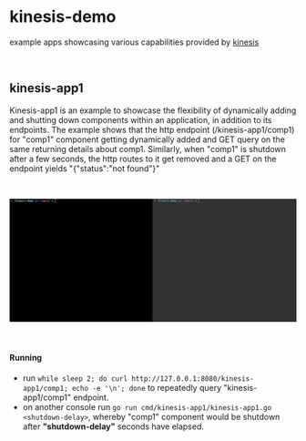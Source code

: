 # kinesis-demo
 example apps showcasing various capabilities provided by [kinesis](https://github.com/srcfoundry/kinesis)

<br>

## kinesis-app1

Kinesis-app1 is an example to showcase the flexibility of dynamically adding and shutting down components within an application, in addition to its endpoints. 
The example shows that the http endpoint (/kinesis-app1/comp1) for "comp1" component getting dynamically added and GET query on the same returning details about comp1. 
Similarly, when "comp1" is shutdown after a few seconds, the http routes to it get removed and a GET on the endpoint yields "{"status":"not found"}"

<br>

![](images/kinesis-app1-demo.gif)

<br>

#### Running
- run ```while sleep 2; do curl http://127.0.0.1:8080/kinesis-app1/comp1; echo -e '\n'; done``` to repeatedly query "kinesis-app1/comp1" endpoint.
- on another console run ```go run cmd/kinesis-app1/kinesis-app1.go <shutdown-delay>```, whereby "comp1" component would be shutdown after <b>"shutdown-delay"</b> seconds have elapsed.
  
